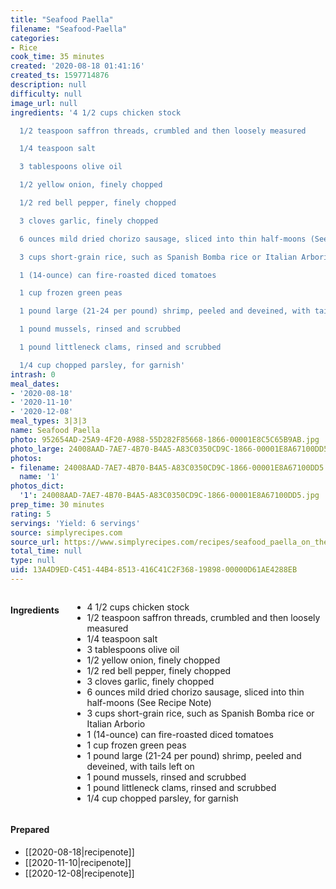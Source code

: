 ```yaml
---
title: "Seafood Paella"
filename: "Seafood-Paella"
categories:
- Rice
cook_time: 35 minutes
created: '2020-08-18 01:41:16'
created_ts: 1597714876
description: null
difficulty: null
image_url: null
ingredients: '4 1/2 cups chicken stock

  1/2 teaspoon saffron threads, crumbled and then loosely measured

  1/4 teaspoon salt

  3 tablespoons olive oil

  1/2 yellow onion, finely chopped

  1/2 red bell pepper, finely chopped

  3 cloves garlic, finely chopped

  6 ounces mild dried chorizo sausage, sliced into thin half-moons (See Recipe Note)

  3 cups short-grain rice, such as Spanish Bomba rice or Italian Arborio

  1 (14-ounce) can fire-roasted diced tomatoes

  1 cup frozen green peas

  1 pound large (21-24 per pound) shrimp, peeled and deveined, with tails left on

  1 pound mussels, rinsed and scrubbed

  1 pound littleneck clams, rinsed and scrubbed

  1/4 cup chopped parsley, for garnish'
intrash: 0
meal_dates:
- '2020-08-18'
- '2020-11-10'
- '2020-12-08'
meal_types: 3|3|3
name: Seafood Paella
photo: 952654AD-25A9-4F20-A988-55D282F85668-1866-00001E8C5C65B9AB.jpg
photo_large: 24008AAD-7AE7-4B70-B4A5-A83C0350CD9C-1866-00001E8A67100DD5.jpg
photos:
- filename: 24008AAD-7AE7-4B70-B4A5-A83C0350CD9C-1866-00001E8A67100DD5.jpg
  name: '1'
photos_dict:
  '1': 24008AAD-7AE7-4B70-B4A5-A83C0350CD9C-1866-00001E8A67100DD5.jpg
prep_time: 30 minutes
rating: 5
servings: 'Yield: 6 servings'
source: simplyrecipes.com
source_url: https://www.simplyrecipes.com/recipes/seafood_paella_on_the_grill/
total_time: null
type: null
uid: 13A4D9ED-C451-44B4-8513-416C41C2F368-19898-00000D61AE4288EB
---
```

<div class="large-8 medium-7 columns" id="writeup">	</div><!-- #writeup -->
</div><!-- #row-one -->
<div class="row" id="row-two">	<div class="medium-4 small-5 columns"><h4 id="ingredients">Ingredients</h4><div class="box box-ingredients content"><ul>
<li>4 1/2 cups chicken stock</li>
<li>1/2 teaspoon saffron threads, crumbled and then loosely measured</li>
<li>1/4 teaspoon salt</li>
<li>3 tablespoons olive oil</li>
<li>1/2 yellow onion, finely chopped</li>
<li>1/2 red bell pepper, finely chopped</li>
<li>3 cloves garlic, finely chopped</li>
<li>6 ounces mild dried chorizo sausage, sliced into thin half-moons (See Recipe Note)</li>
<li>3 cups short-grain rice, such as Spanish Bomba rice or Italian Arborio</li>
<li>1 (14-ounce) can fire-roasted diced tomatoes</li>
<li>1 cup frozen green peas</li>
<li>1 pound large (21-24 per pound) shrimp, peeled and deveined, with tails left on</li>
<li>1 pound mussels, rinsed and scrubbed</li>
<li>1 pound littleneck clams, rinsed and scrubbed</li>
<li>1/4 cup chopped parsley, for garnish</li>
</ul>
</div>	</div>	<div class="medium-6 small-7 columns">	</div>	<div class="medium-2 columns" id="photo-sidebar">		<div class="" id="meals"><h4>Prepared</h4><ul>
<li>[[2020-08-18|recipenote]]</li>
<li>[[2020-11-10|recipenote]]</li>
<li>[[2020-12-08|recipenote]]</li>
</ul>
		</div>